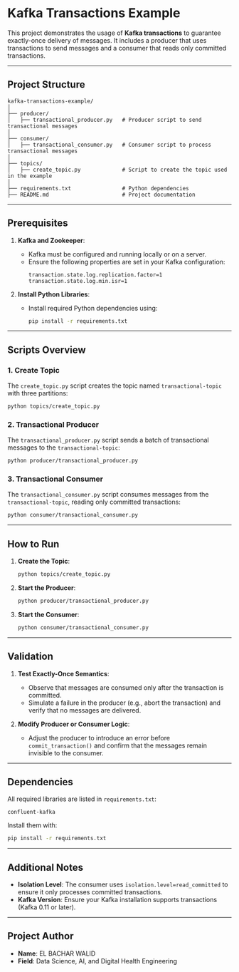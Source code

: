 # Kafka Transactions Example

This project demonstrates the usage of **Kafka transactions** to guarantee exactly-once delivery of messages. It includes a producer that uses transactions to send messages and a consumer that reads only committed transactions.

---

## Project Structure

```
kafka-transactions-example/
│
├── producer/
│   ├── transactional_producer.py   # Producer script to send transactional messages
│
├── consumer/
│   ├── transactional_consumer.py   # Consumer script to process transactional messages
│
├── topics/
│   ├── create_topic.py             # Script to create the topic used in the example
│
├── requirements.txt                # Python dependencies
├── README.md                       # Project documentation
```

---

## Prerequisites

1. **Kafka and Zookeeper**:

   - Kafka must be configured and running locally or on a server.
   - Ensure the following properties are set in your Kafka configuration:
     ```properties
     transaction.state.log.replication.factor=1
     transaction.state.log.min.isr=1
     ```

2. **Install Python Libraries**:
   - Install required Python dependencies using:
     ```bash
     pip install -r requirements.txt
     ```

---

## Scripts Overview

### 1. Create Topic

The `create_topic.py` script creates the topic named `transactional-topic` with three partitions:

```bash
python topics/create_topic.py
```

### 2. Transactional Producer

The `transactional_producer.py` script sends a batch of transactional messages to the `transactional-topic`:

```bash
python producer/transactional_producer.py
```

### 3. Transactional Consumer

The `transactional_consumer.py` script consumes messages from the `transactional-topic`, reading only committed transactions:

```bash
python consumer/transactional_consumer.py
```

---

## How to Run

1. **Create the Topic**:

   ```bash
   python topics/create_topic.py
   ```

2. **Start the Producer**:

   ```bash
   python producer/transactional_producer.py
   ```

3. **Start the Consumer**:
   ```bash
   python consumer/transactional_consumer.py
   ```

---

## Validation

1. **Test Exactly-Once Semantics**:

   - Observe that messages are consumed only after the transaction is committed.
   - Simulate a failure in the producer (e.g., abort the transaction) and verify that no messages are delivered.

2. **Modify Producer or Consumer Logic**:
   - Adjust the producer to introduce an error before `commit_transaction()` and confirm that the messages remain invisible to the consumer.

---

## Dependencies

All required libraries are listed in `requirements.txt`:

```text
confluent-kafka
```

Install them with:

```bash
pip install -r requirements.txt
```

---

## Additional Notes

- **Isolation Level**: The consumer uses `isolation.level=read_committed` to ensure it only processes committed transactions.
- **Kafka Version**: Ensure your Kafka installation supports transactions (Kafka 0.11 or later).

---

## Project Author

- **Name**: EL BACHAR WALID
- **Field**: Data Science, AI, and Digital Health Engineering
